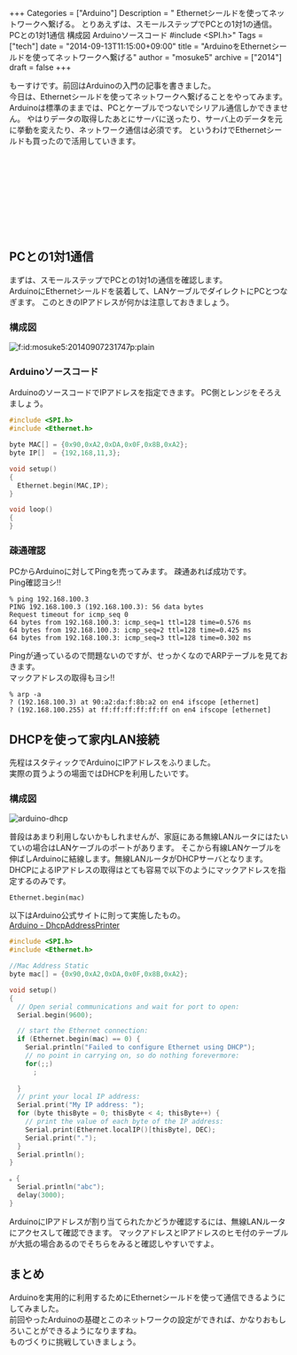 +++
Categories = ["Arduino"]
Description = " Ethernetシールドを使ってネットワークへ繋げる。 とりあえずは、スモールステップでPCとの1対1の通信。       PCとの1対1通信      構成図   Arduinoソースコード  #include <SPI.h>"
Tags = ["tech"]
date = "2014-09-13T11:15:00+09:00"
title = "ArduinoをEthernetシールドを使ってネットワークへ繋げる"
author = "mosuke5"
archive = ["2014"]
draft = false
+++

もーすけです。前回はArduinoの入門の記事を書きました。  
今日は、Ethernetシールドを使ってネットワークへ繋げることをやってみます。
Arduinoは標準のままでは、PCとケーブルでつないでシリアル通信しかできません。
やはりデータの取得したあとにサーバに送ったり、サーバ上のデータを元に挙動を変えたり、ネットワーク通信は必須です。
というわけでEthernetシールドも買ったので活用していきます。

<div class="iframely-embed"><div class="iframely-responsive" style="height: 140px; padding-bottom: 0;"><a href="https://blog.mosuke.tech/entry/2014/07/21/231946/" data-iframely-url="//cdn.iframe.ly/0bOcPc1"></a></div></div><script async src="//cdn.iframe.ly/embed.js" charset="utf-8"></script>
<!--more-->

## PCとの1対1通信
まずは、スモールステップでPCとの1対1の通信を確認します。  
ArduinoにEthernetシールドを装着して、LANケーブルでダイレクトにPCとつなぎます。
このときのIPアドレスが何かは注意しておきましょう。

### 構成図
<span itemscope itemtype="http://schema.org/Photograph"><img src="https://cdn-ak.f.st-hatena.com/images/fotolife/m/mosuke5/20140907/20140907231747.png" alt="f:id:mosuke5:20140907231747p:plain" title="f:id:mosuke5:20140907231747p:plain" class="hatena-fotolife" itemprop="image"></span></p>

### Arduinoソースコード
ArduinoのソースコードでIPアドレスを指定できます。
PC側とレンジをそろえましょう。

```c
#include <SPI.h>
#include <Ethernet.h>

byte MAC[] = {0x90,0xA2,0xDA,0x0F,0x8B,0xA2};
byte IP[]  = {192,168,11,3};

void setup()
{
  Ethernet.begin(MAC,IP);
}

void loop()
{
}
```

### 疎通確認
PCからArduinoに対してPingを売ってみます。
疎通あれば成功です。  
Ping確認ヨシ!!

```
% ping 192.168.100.3
PING 192.168.100.3 (192.168.100.3): 56 data bytes
Request timeout for icmp_seq 0
64 bytes from 192.168.100.3: icmp_seq=1 ttl=128 time=0.576 ms
64 bytes from 192.168.100.3: icmp_seq=2 ttl=128 time=0.425 ms
64 bytes from 192.168.100.3: icmp_seq=3 ttl=128 time=0.302 ms 
```

Pingが通っているので問題ないのですが、せっかくなのでARPテーブルを見ておきます。  
マックアドレスの取得もヨシ!!

```
% arp -a
? (192.168.100.3) at 90:a2:da:f:8b:a2 on en4 ifscope [ethernet]
? (192.168.100.255) at ff:ff:ff:ff:ff:ff on en4 ifscope [ethernet] 
```

## DHCPを使って家内LAN接続
先程はスタティックでArduinoにIPアドレスをふりました。  
実際の買うようの場面ではDHCPを利用したいです。

### 構成図
![arduino-dhcp](/image/arduino_ethernet.png)

普段はあまり利用しないかもしれませんが、家庭にある無線LANルータにはたいていの場合はLANケーブルのポートがあります。
そこから有線LANケーブルを伸ばしArduinoに結線します。無線LANルータがDHCPサーバとなります。
DHCPによるIPアドレスの取得はとても容易で以下のようにマックアドレスを指定するのみです。

```
Ethernet.begin(mac) 
```

以下はArduino公式サイトに則って実施したもの。<br>
<a href="http://arduino.cc/en/Tutorial/DhcpAddressPrinter">Arduino - DhcpAddressPrinter</a>

```c
#include <SPI.h>
#include <Ethernet.h>

//Mac Address Static
byte mac[] = {0x90,0xA2,0xDA,0x0F,0x8B,0xA2};

void setup()
{
  // Open serial communications and wait for port to open:
  Serial.begin(9600);

  // start the Ethernet connection:
  if (Ethernet.begin(mac) == 0) {
    Serial.println("Failed to configure Ethernet using DHCP");
    // no point in carrying on, so do nothing forevermore:
    for(;;)
      ;
      
  }
  // print your local IP address:
  Serial.print("My IP address: ");
  for (byte thisByte = 0; thisByte < 4; thisByte++) {
    // print the value of each byte of the IP address:
    Serial.print(Ethernet.localIP()[thisByte], DEC);
    Serial.print("."); 
  }
  Serial.println();
}

。{
  Serial.println("abc");
  delay(3000);
}
```

ArduinoにIPアドレスが割り当てられたかどうか確認するには、無線LANルータにアクセスして確認できます。
マックアドレスとIPアドレスのヒモ付のテーブルが大抵の場合あるのでそちらをみると確認しやすいですよ。

## まとめ
Arduinoを実用的に利用するためにEthernetシールドを使って通信できるようにしてみました。  
前回やったArduinoの基礎とこのネットワークの設定ができれば、かなりおもしろいことができるようになりますね。  
ものづくりに挑戦していきましょう。